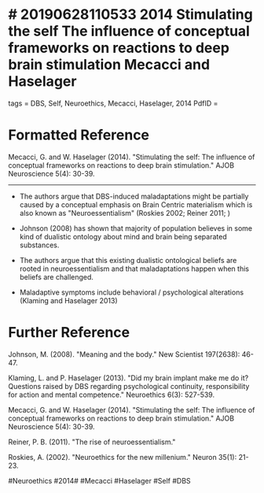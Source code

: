 # \# 20190628110533 2014 Stimulating the self The influence of conceptual frameworks on reactions to deep brain stimulation Mecacci and Haselager

tags = DBS, Self, Neuroethics, Mecacci, Haselager, 2014 PdfID =

# Formatted Reference

Mecacci, G. and W. Haselager (2014). \"Stimulating the self: The influence of conceptual frameworks on reactions to deep brain stimulation.\" AJOB Neuroscience 5(4): 30-39.

------------------------------------------------------------------------

-   The authors argue that DBS-induced maladaptations might be partially caused by a conceptual emphasis on Brain Centric materialism which is also known as \"Neuroessentialism\" (Roskies 2002; Reiner 2011; )

-   Johnson (2008) has shown that majority of population believes in some kind of dualistic ontology about mind and brain being separated substances.

-   The authors argue that this existing dualistic ontological beliefs are rooted in neuroessentialism and that maladaptations happen when this beliefs are challenged.

-   Maladaptive symptoms include behavioral / psychological alterations (Klaming and Haselager 2013)

# Further Reference

Johnson, M. (2008). \"Meaning and the body.\" New Scientist 197(2638): 46-47.

Klaming, L. and P. Haselager (2013). \"Did my brain implant make me do it? Questions raised by DBS regarding psychological continuity, responsibility for action and mental competence.\" Neuroethics 6(3): 527-539.

Mecacci, G. and W. Haselager (2014). \"Stimulating the self: The influence of conceptual frameworks on reactions to deep brain stimulation.\" AJOB Neuroscience 5(4): 30-39.

Reiner, P. B. (2011). \"The rise of neuroessentialism.\"

Roskies, A. (2002). \"Neuroethics for the new millenium.\" Neuron 35(1): 21-23.

\#Neuroethics \#2014\# \#Mecacci \#Haselager \#Self \#DBS
